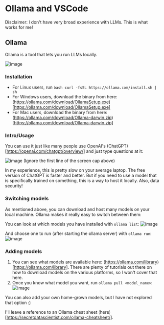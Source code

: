 # Ollama and VSCode

Disclaimer: I don't have very broad experience with LLMs. This is what works for me! 

## Ollama 
Ollama is a tool that lets you run LLMs locally.

![image](https://github.com/user-attachments/assets/d7f7a8c7-66d5-4200-8c4f-7ed447450ee3)


### Installation

- For Linux users, run `bash curl -fsSL https://ollama.com/install.sh | sh`
- For Windows users, download the binary from here: (https://ollama.com/download/OllamaSetup.exe)[https://ollama.com/download/OllamaSetup.exe]
- For Mac users, download the binary from here: (https://ollama.com/download/Ollama-darwin.zip)[https://ollama.com/download/Ollama-darwin.zip]

### Intro/Usage
You can use it just like many people use OpenAI's (ChatGPT)[https://openai.com/chatgpt/overview/] and just type questions at it:

![image](https://github.com/user-attachments/assets/03bb531e-1862-48e1-b58a-adb99737f1f8)
(Ignore the first line of the screen cap above)

In my experience, this is pretty slow on your average laptop. The free version of ChatGPT is faster and better. But if you need to use a model that is specifically trained on something, this is a way to host it locally. Also, data security!

### Switching models
As mentioned above, you can download and host many models on your local machine. Ollama makes it really easy to switch between them:

You can look at which models you have installed with `ollama list`:
![image](https://github.com/user-attachments/assets/da0d445a-3dd7-4c8d-9ff3-b21d7c2abd7c)

And choose one to run (after starting the ollama server) with `ollama run`:
![image](https://github.com/user-attachments/assets/7d9bc940-5f2d-4100-861e-bcb0b7592b3e)

### Adding models

1. You can see what models are available here: (https://ollama.com/library)[https://ollama.com/library]. There are plenty of tutorials out there on how to download models on the various platforms, so I won't cover that here.
2. Once you know what model you want, run `ollama pull <model_name>`: ![image](https://github.com/user-attachments/assets/b71e326e-dca8-4c84-a10f-c58325c36e78)

You can also add your own home-grown models, but I have not explored that option :)

I'll leave a reference to an Ollama cheat sheet (here)[https://secretdatascientist.com/ollama-cheatsheet/].




